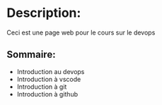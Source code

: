 # Description:

Ceci est une page web pour le cours sur le devops

## Sommaire:

* Introduction au devops
* Introduction à vscode
* Introduction à git 
* Introduction à github 
